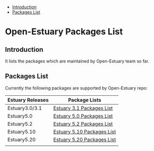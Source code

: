 
* [Introduction](#1)
* [Packages List](#2)


# Open-Estuary Packages List
## <a name="1">Introduction</a>  
It lists the packages which are maintained by Open-Estuary team so far.

## <a name="2">Packages List</a> 
Currently the following packages are supported by Open-Estuary repo:

|Estuary Releases|Package Lists|
|--|--|
|Estuary3.0/3.1|[Estuary 3.1 Packages List](https://github.com/open-estuary/distro-repo/blob/master/docs/packages_list_3.0.md)|
|Estuary5.0|[Estuary 5.0 Packages List](https://github.com/open-estuary/distro-repo/blob/master/docs/packages_list_5.0.md)|
|Estuary5.2|[Estuary 5.2 Packages List](https://github.com/open-estuary/distro-repo/blob/master/docs/packages_list_5.2.md)|
|Estuary5.10|[Estuary 5.10 Packages List](https://github.com/open-estuary/distro-repo/blob/master/docs/packages_list_5.10.md)|
|Estuary5.20|[Estuary 5.20 Packages List](https://github.com/open-estuary/distro-repo/blob/master/docs/packages_list_5.20.md)|
|||
